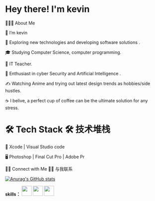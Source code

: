 # Hey there! I'm kevin

👨🏻‍💻 About Me

🔭   I’m kevin

🤔   Exploring new technologies and developing software solutions .

🎓   Studying Computer Science, computer programming.

💼   IT Teacher.

🌱   Enthusiast in cyber Security and Artificial Intelligence .

✍️   Watching Anime and trying out latest design trends as hobbies/side hustles.

☕   I belive, a perfect cup of coffee can be the ultimate solution for any stress.

# 🛠 Tech Stack 🛠 技术堆栈

🔧   Xcode | Visual Studio code

🖥   Photoshop | Final Cut Pro | Adobe Pr


🤝🏻 Connect with Me  🤝🏻 与我联系


[![Anurag's GitHub stats](https://github-readme-stats.vercel.app/api?username=kevincarl58)](https://github.com/anuraghazra/github-readme-stats)

**skills：**
<code><img height="32" src="https://cdn.jsdelivr.net/npm/simple-icons@v5/icons/go.svg"></code>
<code><img height="32" src="https://cdn.jsdelivr.net/npm/simple-icons@v5/icons/git.svg"></code>
<code><img height="32" src="https://cdn.jsdelivr.net/npm/simple-icons@v5/icons/alfred.svg"></code>

